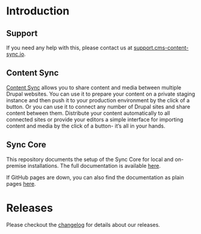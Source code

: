 # Introduction

## Support

If you need any help with this, please contact us at [support.cms-content-sync.io](https://support.cms-content-sync.io/).

## Content Sync

[Content Sync](https://cms-content-sync.io/) allows you to share content and media between multiple Drupal websites. You can use it to prepare your content on a private staging instance and then push it to your production environment by the click of a button. Or you can use it to connect any number of Drupal sites and share content between them.
Distribute your content automatically to all connected sites or provide your editors a simple interface for importing content and media by the click of a button- it’s all in your hands.

## Sync Core

This repository documents the setup of the Sync Core for local and on-premise installations.
The full documentation is available [here](https://sync-core-on-premise.support.cms-content-sync.io/).

If GitHub pages are down, you can also find the documentation as plain pages [here](docs).

# Releases

Please checkout the [changelog](CHANGELOG.md) for details about our releases.
